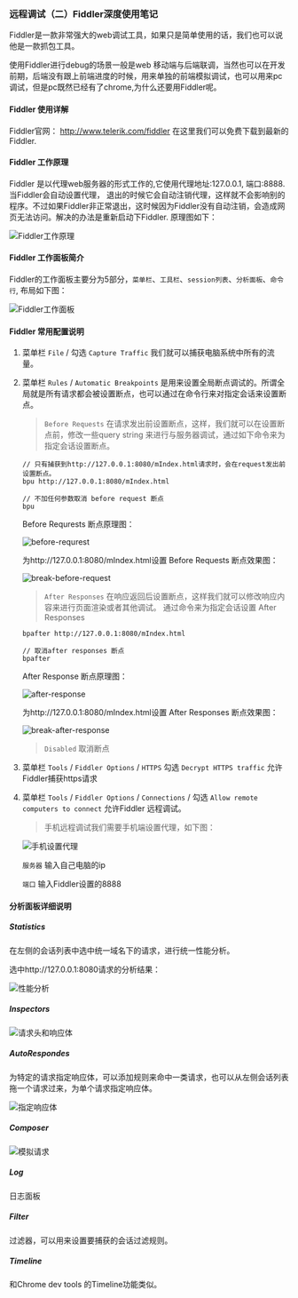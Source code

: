 ### 远程调试（二）Fiddler深度使用笔记

Fiddler是一款非常强大的web调试工具，如果只是简单使用的话，我们也可以说他是一款抓包工具。

使用Fiddler进行debug的场景一般是web 移动端与后端联调，当然也可以在开发前期，后端没有跟上前端进度的时候，用来单独的前端模拟调试，也可以用来pc调试，但是pc既然已经有了chrome,为什么还要用Fiddler呢。

#### Fiddler 使用详解

Fiddler官网： <http://www.telerik.com/fiddler> 在这里我们可以免费下载到最新的Fiddler.

#### Fiddler 工作原理

Fiddler 是以代理web服务器的形式工作的,它使用代理地址:127.0.0.1, 端口:8888. 当Fiddler会自动设置代理， 退出的时候它会自动注销代理，这样就不会影响别的程序。不过如果Fiddler非正常退出，这时候因为Fiddler没有自动注销，会造成网页无法访问。解决的办法是重新启动下Fiddler. 原理图如下：

![Fiddler工作原理](/in_action/resource/fiddler-process.png)

#### Fiddler 工作面板简介

Fiddler的工作面板主要分为5部分，`菜单栏`、`工具栏`、`session列表`、`分析面板`、`命令行`, 布局如下图：

![Fiddler工作面板](/in_action/resource/fiddler-workbanch.png)

#### Fiddler 常用配置说明

1. 菜单栏 `File` / 勾选 `Capture Traffic` 我们就可以捕获电脑系统中所有的流量。

2. 菜单栏 `Rules` / `Automatic Breakpoints` 是用来设置全局断点调试的。所谓全局就是所有请求都会被设置断点，也可以通过在命令行来对指定会话来设置断点。

   > `Before Requests` 在请求发出前设置断点，这样，我们就可以在设置断点前，修改一些query string 来进行与服务器调试，通过如下命令来为指定会话设置断点。

   ```
   // 只有捕获到http://127.0.0.1:8080/mIndex.html请求时，会在request发出前设置断点。
   bpu http://127.0.0.1:8080/mIndex.html

   // 不加任何参数取消 before request 断点
   bpu

   ```

   Before Requrests 断点原理图：

   ![before-requrest](/in_action/resource/before-request.jpg)

   为http://127.0.0.1:8080/mIndex.html设置 Before Requests 断点效果图：

   ![break-before-request](/in_action/resource/break-before-request.png)

   > `After Responses` 在响应返回后设置断点，这样我们就可以修改响应内容来进行页面渲染或者其他调试。 通过命令来为指定会话设置 After Responses

   ```
   bpafter http://127.0.0.1:8080/mIndex.html

   // 取消after responses 断点
   bpafter
   ```

   After Response 断点原理图：

   ![after-response](/in_action/resource/after-response.jpg)

   为http://127.0.0.1:8080/mIndex.html设置 After Responses 断点效果图：

   ![break-after-response](/in_action/resource/break-after-response.png)

   > `Disabled` 取消断点

3. 菜单栏 `Tools` / `Fiddler Options` / `HTTPS` 勾选 `Decrypt HTTPS traffic` 允许Fiddler捕获https请求

4. 菜单栏 `Tools` / `Fiddler Options` / `Connections` / 勾选 `Allow remote computers to connect` 允许Fiddler 远程调试。

   > 手机远程调试我们需要手机端设置代理，如下图：

   ![手机设置代理](/in_action/resource/phone-config.png)

   `服务器` 输入自己电脑的ip

   `端口` 输入Fiddler设置的8888

#### 分析面板详细说明

##### Statistics

在左侧的会话列表中选中统一域名下的请求，进行统一性能分析。

选中http://127.0.0.1:8080请求的分析结果：

![性能分析](/in_action/resource/fiddler-statistics.png)

##### Inspectors

![请求头和响应体](/in_action/resource/fiddler-inspectors.png)

##### AutoRespondes

为特定的请求指定响应体，可以添加规则来命中一类请求，也可以从左侧会话列表拖一个请求过来，为单个请求指定响应体。

![指定响应体](/in_action/resource/fiddler-autoresponses.png)

##### Composer

![模拟请求](/in_action/resource/fiddler-composer.png)

##### Log

日志面板

##### Filter

过滤器，可以用来设置要捕获的会话过滤规则。

##### Timeline

和Chrome dev tools 的Timeline功能类似。